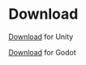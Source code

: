 # Download

[Download](https://github.com/karrarrahim/NetickForUnity) for Unity

[Download](https://kakr.itch.io/netick-for-godot) for Godot

